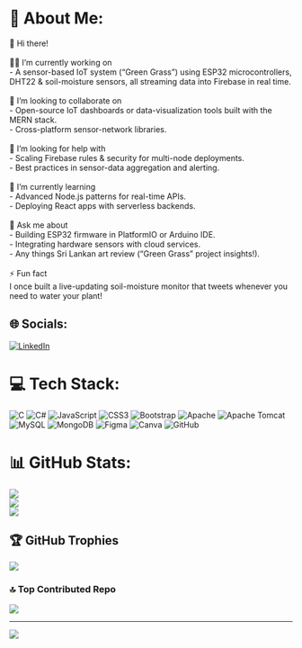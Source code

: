 # 💫 About Me:
👋 Hi there!<br><br>👨‍💻 I’m currently working on  <br>- A sensor-based IoT system (“Green Grass”) using ESP32 microcontrollers, DHT22 & soil-moisture sensors, all streaming data into Firebase in real time.<br><br>👯 I’m looking to collaborate on  <br>- Open-source IoT dashboards or data-visualization tools built with the MERN stack.  <br>- Cross-platform sensor-network libraries.<br><br>🤝 I’m looking for help with  <br>- Scaling Firebase rules & security for multi-node deployments.  <br>- Best practices in sensor-data aggregation and alerting.<br><br>🌱 I’m currently learning  <br>- Advanced Node.js patterns for real-time APIs.  <br>- Deploying React apps with serverless backends.<br><br>💬 Ask me about  <br>- Building ESP32 firmware in PlatformIO or Arduino IDE.  <br>- Integrating hardware sensors with cloud services.  <br>- Any things Sri Lankan art review (“Green Grass” project insights!).<br><br>⚡ Fun fact  <br>I once built a live-updating soil-moisture monitor that tweets whenever you need to water your plant!  <br>


## 🌐 Socials:
[![LinkedIn](https://img.shields.io/badge/LinkedIn-%230077B5.svg?logo=linkedin&logoColor=white)](https://www.linkedin.com/in/sanduni-rathnayake-48a5b4366/) 

# 💻 Tech Stack:
![C](https://img.shields.io/badge/c-%2300599C.svg?style=for-the-badge&logo=c&logoColor=white) ![C#](https://img.shields.io/badge/c%23-%23239120.svg?style=for-the-badge&logo=csharp&logoColor=white) ![JavaScript](https://img.shields.io/badge/javascript-%23323330.svg?style=for-the-badge&logo=javascript&logoColor=%23F7DF1E) ![CSS3](https://img.shields.io/badge/css3-%231572B6.svg?style=for-the-badge&logo=css3&logoColor=white) ![Bootstrap](https://img.shields.io/badge/bootstrap-%238511FA.svg?style=for-the-badge&logo=bootstrap&logoColor=white) ![Apache](https://img.shields.io/badge/apache-%23D42029.svg?style=for-the-badge&logo=apache&logoColor=white) ![Apache Tomcat](https://img.shields.io/badge/apache%20tomcat-%23F8DC75.svg?style=for-the-badge&logo=apache-tomcat&logoColor=black) ![MySQL](https://img.shields.io/badge/mysql-4479A1.svg?style=for-the-badge&logo=mysql&logoColor=white) ![MongoDB](https://img.shields.io/badge/MongoDB-%234ea94b.svg?style=for-the-badge&logo=mongodb&logoColor=white) ![Figma](https://img.shields.io/badge/figma-%23F24E1E.svg?style=for-the-badge&logo=figma&logoColor=white) ![Canva](https://img.shields.io/badge/Canva-%2300C4CC.svg?style=for-the-badge&logo=Canva&logoColor=white) ![GitHub](https://img.shields.io/badge/github-%23121011.svg?style=for-the-badge&logo=github&logoColor=white)
# 📊 GitHub Stats:
![](https://github-readme-stats.vercel.app/api?username=Sanduni2001&theme=dark&hide_border=false&include_all_commits=true&count_private=true)<br/>
![](https://nirzak-streak-stats.vercel.app/?user=Sanduni2001&theme=dark&hide_border=false)<br/>
![](https://github-readme-stats.vercel.app/api/top-langs/?username=Sanduni2001&theme=dark&hide_border=false&include_all_commits=true&count_private=true&layout=compact)

## 🏆 GitHub Trophies
![](https://github-profile-trophy.vercel.app/?username=Sanduni2001&theme=radical&no-frame=false&no-bg=true&margin-w=4)

### 🔝 Top Contributed Repo
![](https://github-contributor-stats.vercel.app/api?username=Sanduni2001&limit=5&theme=dark&combine_all_yearly_contributions=true)

---
[![](https://visitcount.itsvg.in/api?id=Sanduni2001&icon=0&color=0)](https://visitcount.itsvg.in)

<!-- Proudly created with GPRM ( https://gprm.itsvg.in ) -->
